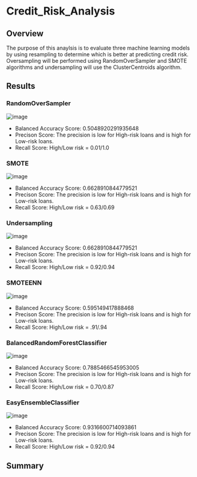 # Credit_Risk_Analysis

## Overview
The purpose of this anaylsis is to evaluate three machine learning models by using resampling to determine which is better at predicting credit risk.  Oversampling will be performed using RandomOverSampler and SMOTE algorithms and undersampling will use the ClusterCentroids algorithm.

## Results
### RandomOverSampler
![image](https://user-images.githubusercontent.com/106352711/195679516-eec05b35-8e4f-4368-802c-7c169562b146.png)


* Balanced Accuracy Score: 0.5048920291935648
* Precison Score: The precision is low for High-risk loans and is high for Low-risk loans.
* Recall Score: High/Low risk = 0.01/1.0

### SMOTE
![image](https://user-images.githubusercontent.com/106352711/195679882-f4a092cf-db0b-44b9-b2d5-db5ca388fe4c.png)


* Balanced Accuracy Score: 0.6628910844779521
* Precison Score: The precision is low for High-risk loans and is high for Low-risk loans.
* Recall Score: High/Low risk = 0.63/0.69

### Undersampling
![image](https://user-images.githubusercontent.com/106352711/195680048-e3e51362-35bd-4ded-9794-a60a9d7db9b1.png)


* Balanced Accuracy Score: 0.6628910844779521
* Precison Score: The precision is low for High-risk loans and is high for Low-risk loans.
* Recall Score: High/Low risk = 0.92/0.94

### SMOTEENN
![image](https://user-images.githubusercontent.com/106352711/195676367-f92fd80a-652d-46a3-b707-5f16f434a7b5.png)


* Balanced Accuracy Score: 0.595149417888468
* Precison Score: The precision is low for High-risk loans and is high for Low-risk loans.
* Recall Score: High/Low risk = .91/.94

### BalancedRandomForestClassifier
![image](https://user-images.githubusercontent.com/106352711/195676550-bef71ac2-3701-4848-a19f-ca183a32d85c.png)


* Balanced Accuracy Score: 0.7885466545953005
* Precison Score: The precision is low for High-risk loans and is high for Low-risk loans.
* Recall Score: High/Low risk = 0.70/0.87

### EasyEnsembleClassifier
![image](https://user-images.githubusercontent.com/106352711/195676658-63f9282b-d5a8-41ba-84c0-290cadf47868.png)


* Balanced Accuracy Score: 0.9316600714093861
* Precison Score: The precision is low for High-risk loans and is high for Low-risk loans.
* Recall Score: High/Low risk = 0.92/0.94

## Summary
